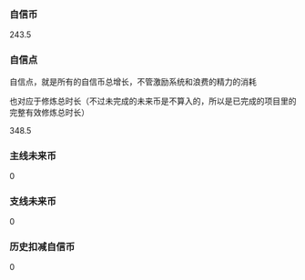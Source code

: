 ### 自信币
243.5

### 自信点
自信点，就是所有的自信币总增长，不管激励系统和浪费的精力的消耗

也对应于修炼总时长（不过未完成的未来币是不算入的，所以是已完成的项目里的完整有效修炼总时长）

348.5

### 主线未来币
0

### 支线未来币
0

### 历史扣减自信币
0
